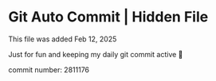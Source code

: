 # Git Auto Commit | Hidden File

This file was added Feb 12, 2025

Just for fun and keeping my daily git commit active 🤪

commit number: 2811176
